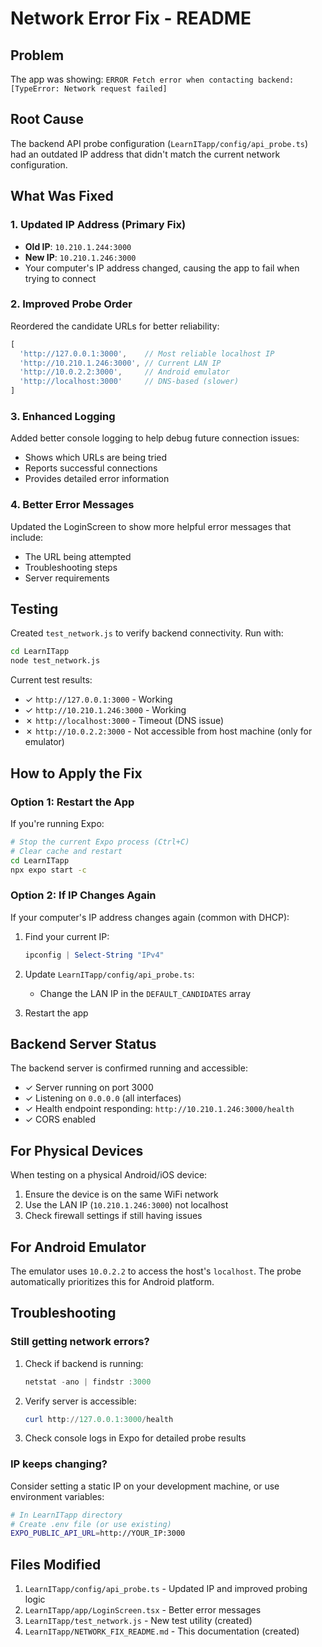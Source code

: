 # Network Error Fix - README

## Problem
The app was showing: `ERROR Fetch error when contacting backend: [TypeError: Network request failed]`

## Root Cause
The backend API probe configuration (`LearnITapp/config/api_probe.ts`) had an outdated IP address that didn't match the current network configuration.

## What Was Fixed

### 1. Updated IP Address (Primary Fix)
- **Old IP**: `10.210.1.244:3000` 
- **New IP**: `10.210.1.246:3000`
- Your computer's IP address changed, causing the app to fail when trying to connect

### 2. Improved Probe Order
Reordered the candidate URLs for better reliability:
```typescript
[
  'http://127.0.0.1:3000',    // Most reliable localhost IP
  'http://10.210.1.246:3000', // Current LAN IP
  'http://10.0.2.2:3000',     // Android emulator
  'http://localhost:3000'     // DNS-based (slower)
]
```

### 3. Enhanced Logging
Added better console logging to help debug future connection issues:
- Shows which URLs are being tried
- Reports successful connections
- Provides detailed error information

### 4. Better Error Messages
Updated the LoginScreen to show more helpful error messages that include:
- The URL being attempted
- Troubleshooting steps
- Server requirements

## Testing
Created `test_network.js` to verify backend connectivity. Run with:
```bash
cd LearnITapp
node test_network.js
```

Current test results:
- ✓ `http://127.0.0.1:3000` - Working
- ✓ `http://10.210.1.246:3000` - Working
- ✗ `http://localhost:3000` - Timeout (DNS issue)
- ✗ `http://10.0.2.2:3000` - Not accessible from host machine (only for emulator)

## How to Apply the Fix

### Option 1: Restart the App
If you're running Expo:
```bash
# Stop the current Expo process (Ctrl+C)
# Clear cache and restart
cd LearnITapp
npx expo start -c
```

### Option 2: If IP Changes Again
If your computer's IP address changes again (common with DHCP):

1. Find your current IP:
   ```powershell
   ipconfig | Select-String "IPv4"
   ```

2. Update `LearnITapp/config/api_probe.ts`:
   - Change the LAN IP in the `DEFAULT_CANDIDATES` array

3. Restart the app

## Backend Server Status
The backend server is confirmed running and accessible:
- ✓ Server running on port 3000
- ✓ Listening on `0.0.0.0` (all interfaces)
- ✓ Health endpoint responding: `http://10.210.1.246:3000/health`
- ✓ CORS enabled

## For Physical Devices
When testing on a physical Android/iOS device:
1. Ensure the device is on the same WiFi network
2. Use the LAN IP (`10.210.1.246:3000`) not localhost
3. Check firewall settings if still having issues

## For Android Emulator
The emulator uses `10.0.2.2` to access the host's `localhost`.
The probe automatically prioritizes this for Android platform.

## Troubleshooting

### Still getting network errors?
1. Check if backend is running:
   ```powershell
   netstat -ano | findstr :3000
   ```

2. Verify server is accessible:
   ```powershell
   curl http://127.0.0.1:3000/health
   ```

3. Check console logs in Expo for detailed probe results

### IP keeps changing?
Consider setting a static IP on your development machine, or use environment variables:
```bash
# In LearnITapp directory
# Create .env file (or use existing)
EXPO_PUBLIC_API_URL=http://YOUR_IP:3000
```

## Files Modified
1. `LearnITapp/config/api_probe.ts` - Updated IP and improved probing logic
2. `LearnITapp/app/LoginScreen.tsx` - Better error messages
3. `LearnITapp/test_network.js` - New test utility (created)
4. `LearnITapp/NETWORK_FIX_README.md` - This documentation (created)
